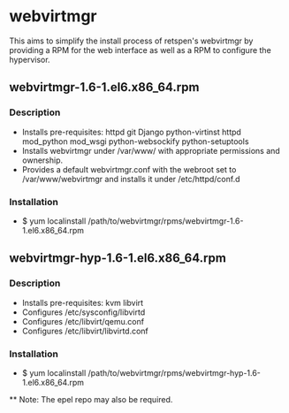 webvirtmgr
==========

This aims to simplify the install process of retspen's webvirtmgr by providing a RPM for the web interface as well as a RPM to configure the hypervisor.  


## webvirtmgr-1.6-1.el6.x86_64.rpm
 
### Description
   * Installs pre-requisites: httpd git Django python-virtinst httpd mod_python mod_wsgi python-websockify python-setuptools
   * Installs webvirtmgr under /var/www/ with appropriate permissions and ownership.
   * Provides a default webvirtmgr.conf with the webroot set to /var/www/webvirtmgr and installs it under /etc/httpd/conf.d
 
### Installation
   * $ yum localinstall /path/to/webvirtmgr/rpms/webvirtmgr-1.6-1.el6.x86_64.rpm


## webvirtmgr-hyp-1.6-1.el6.x86_64.rpm

### Description
   * Installs pre-requisites: kvm libvirt
   * Configures /etc/sysconfig/libvirtd
   * Configures /etc/libvirt/qemu.conf
   * Configures /etc/libvirt/libvirtd.conf

### Installation
   * $ yum localinstall /path/to/webvirtmgr/rpms/webvirtmgr-hyp-1.6-1.el6.x86_64.rpm


** Note: The epel repo may also be required.
